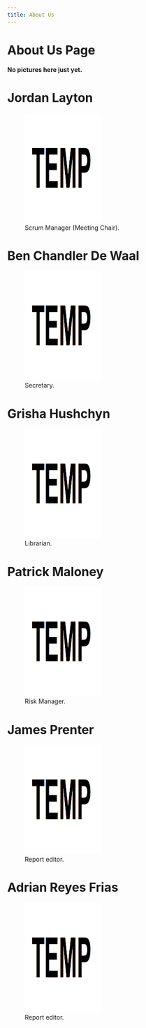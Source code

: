 ```yaml
---
title: About Us
---
```

About Us Page
=====

**No pictures here just yet.**



# Jordan Layton

<figure>
  <img src="https://raw.githubusercontent.com/7SeasOfSomething/3.14Rates/master/docs/images/test_temp.png" alt="Image of Someone" width="175" height="250">
  <figcaption>Scrum Manager (Meeting Chair).</figcaption>
</figure>

# Ben Chandler De Waal

<figure>
  <img src="https://raw.githubusercontent.com/7SeasOfSomething/3.14Rates/master/docs/images/test_temp.png" alt="Image of Someone" width="175" height="250">
  <figcaption>Secretary.</figcaption>
</figure>

# Grisha Hushchyn

<figure>
  <img src="https://raw.githubusercontent.com/7SeasOfSomething/3.14Rates/master/docs/images/test_temp.png" alt="Image of Someone" width="175" height="250">
  <figcaption>Librarian.</figcaption>
</figure>

# Patrick Maloney

<figure>
  <img src="https://raw.githubusercontent.com/7SeasOfSomething/3.14Rates/master/docs/images/test_temp.png" alt="Image of Someone" width="175" height="250">
  <figcaption>Risk Manager.</figcaption>
</figure>


# James Prenter

<figure>
  <img src="https://raw.githubusercontent.com/7SeasOfSomething/3.14Rates/master/docs/images/test_temp.png" alt="Image of Someone" width="175" height="250">
  <figcaption>Report editor.</figcaption>
</figure>

# Adrian Reyes Frias

<figure>
  <img src="https://raw.githubusercontent.com/7SeasOfSomething/3.14Rates/master/docs/images/test_temp.png" alt="Image of Someone" width="175" height="250">
  <figcaption>Report editor.</figcaption>
</figure>

